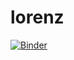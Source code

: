 # lorenz

[![Binder](https://mybinder.org/badge_logo.svg)](https://mybinder.org/v2/gh/comphyorg/lorenz.git/master?urlpath=%2Fvoila%2Frender%2Florenx.ipynb)
